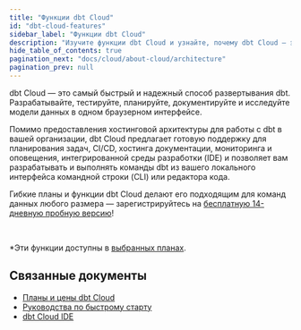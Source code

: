 ```yaml
---
title: "Функции dbt Cloud"
id: "dbt-cloud-features"
sidebar_label: "Функции dbt Cloud"
description: "Изучите функции dbt Cloud и узнайте, почему dbt Cloud — это самый быстрый способ развертывания dbt"
hide_table_of_contents: true
pagination_next: "docs/cloud/about-cloud/architecture"
pagination_prev: null
---
```


dbt Cloud — это самый быстрый и надежный способ развертывания dbt. Разрабатывайте, тестируйте, планируйте, документируйте и исследуйте модели данных в одном браузерном интерфейсе.

Помимо предоставления хостинговой архитектуры для работы с dbt в вашей организации, dbt Cloud предлагает готовую поддержку для планирования задач, CI/CD, хостинга документации, мониторинга и оповещения, интегрированной среды разработки (IDE) и позволяет вам разрабатывать и выполнять команды dbt из вашего локального интерфейса командной строки (CLI) или редактора кода.

Гибкие планы и функции dbt Cloud делают его подходящим для команд данных любого размера — зарегистрируйтесь на [бесплатную 14-дневную пробную версию](https://www.getdbt.com/signup/)!

<div className="grid--3-col">

<Card
    title="dbt Cloud CLI"
    body="Используйте dbt Cloud CLI для разработки, тестирования, выполнения и контроля версий проектов и команд dbt в вашей среде разработки dbt Cloud. Сотрудничайте с членами команды прямо из командной строки."
    link="/docs/cloud/cloud-cli-installation"
    icon="dbt-bit"/>

<Card
    title="dbt Cloud IDE"
    body="IDE — это самый простой и эффективный способ разработки моделей dbt, позволяющий вам создавать, тестировать, выполнять и контролировать версии ваших проектов dbt прямо из браузера. Используйте dbt Copilot, мощный ИИ-движок, который автоматически генерирует код, документацию, тесты и семантические модели."
    link="/docs/cloud/dbt-cloud-ide/develop-in-the-cloud"
    icon="dbt-bit"/>

<Card
    title="Визуальный редактор (бета)"
    body="Разрабатывайте с помощью визуального редактора, который предлагает бесшовный опыт перетаскивания, позволяя аналитикам быстро создавать и визуализировать модели dbt в dbt Cloud."
    link="/docs/cloud/visual-editor"
    icon="dbt-bit"/>

<Card
    title="Управление окружениями"
    body="Настройте и управляйте отдельными производственными и развивающими окружениями в dbt Cloud, чтобы помочь инженерам более эффективно разрабатывать и тестировать код, не влияя на пользователей или данные."
    link="/docs/environments-in-dbt"
    icon="dbt-bit"/>

<Card
    title="Планирование и выполнение задач dbt"
    body="Создавайте пользовательские расписания для выполнения ваших производственных задач. Планируйте задачи по дням недели, времени суток или по повторяющемуся интервалу. Снижайте операционные расходы, используя вебхуки для запуска CI задач и API для старта задач."
    link="/docs/deploy/job-scheduler"
    icon="dbt-bit"/>

<Card
    title="Уведомления"
    body="Настройте и персонализируйте уведомления о задачах в dbt Cloud, чтобы получать уведомления по электронной почте или в Slack, когда выполнение задачи успешно, завершилось неудачей или было отменено. Уведомления информируют нужных людей, когда что-то идет не так, вместо того чтобы ждать, пока пользователь сообщит об этом."
    link="/docs/deploy/job-notifications"
    icon="dbt-bit"/>

<Card
    title="Видимость выполнения"
    body="Просматривайте историю ваших запусков и панель мониторинга времени моделей, чтобы помочь определить, где можно улучшить запланированные задачи."
    link="/docs/deploy/run-visibility"
    icon="dbt-bit"/>
    
<Card
    title="Хостинг и совместное использование документации"
    body="dbt Cloud хостит и управляет доступом к документации проекта dbt, позволяя вам генерировать документацию по данным по расписанию для вашего проекта. Пригласите коллег в dbt Cloud для совместной работы и обмена документацией вашего проекта."
    link="/docs/collaborate/build-and-view-your-docs"
    icon="dbt-bit"/>

<Card
    title="Поддержка GitHub, GitLab, AzureDevOps"
    body="Бесшовно подключите свою учетную запись git к dbt Cloud и обеспечьте дополнительный уровень безопасности для dbt Cloud. Импортируйте новые репозитории, запускайте непрерывную интеграцию, клонируйте репозитории с помощью HTTPS и многое другое!"
    link="/docs/cloud/git/connect-github"
    icon="dbt-bit"/>

<Card
    title="Включение непрерывной интеграции"
    body="Настройте dbt Cloud для выполнения ваших проектов dbt во временной схеме, когда новые коммиты отправляются в открытые запросы на слияние. Эта функция сборки на PR — отличный способ поймать ошибки до развертывания в производственной среде и незаменимый инструмент в арсенале любого аналитика."
    link="/docs/deploy/continuous-integration"
    icon="dbt-bit"/>

<Card
    title="Безопасность"
    body="Управляйте рисками с помощью соответствия стандарту SOC-2, развертывания CI/CD, RBAC и архитектуры ELT."
    link="https://www.getdbt.com/security/"
    icon="dbt-bit"/>

<Card
    title="Семантический уровень dbt*"
    body="Используйте семантический уровень dbt для определения метрик вместе с вашими моделями dbt и запросите их из любого интегрированного аналитического инструмента. Получайте одинаковые ответы везде и всегда."
    link="/docs/use-dbt-semantic-layer/dbt-sl"
    icon="dbt-bit"/>

<Card
    title="Discovery API*"
    body="Улучшите свой рабочий процесс и выполняйте ad-hoc запросы, просматривайте схемы или запрашивайте семантический уровень dbt. dbt Cloud предоставляет GraphQL API, который поддерживает произвольные запросы."
    link="/docs/dbt-cloud-apis/discovery-api"
    icon="dbt-bit"/>

<Card
    title="dbt Explorer*"
    body="Узнайте о dbt Explorer и о том, как взаимодействовать с ним, чтобы понять, улучшить и использовать ваши конвейеры данных."
    link="/docs/collaborate/explore-projects"
    icon="dbt-bit"/>
</div> <br />

*Эти функции доступны в [выбранных планах](https://www.getdbt.com/pricing/).
## Связанные документы

- [Планы и цены dbt Cloud](https://www.getdbt.com/pricing/)
- [Руководства по быстрому старту](/docs/get-started-dbt)
- [dbt Cloud IDE](/docs/cloud/dbt-cloud-ide/develop-in-the-cloud)
